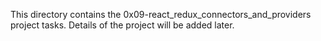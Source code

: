 This directory contains the 0x09-react_redux_connectors_and_providers project tasks. Details of the project will be added later.
